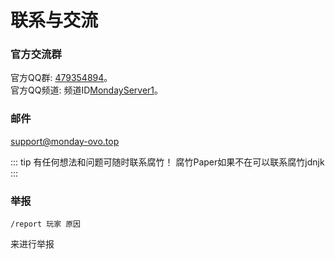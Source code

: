 # 联系与交流   
### 官方交流群
官方QQ群: [479354894](https://qm.qq.com/cgi-bin/qm/qr?k=p-NE3msaa3L1uh-8MUtUyOYhoM9eZOae&jump_from=webapi&authKey=Ngwgz2I+yQj7o2ZJKWW4cutEni+ShAtLHZ1iYv3JygR+bZRtvLTbE4PdUgBezxAc "一键直达")。   
官方QQ频道: 频道ID[MondayServer1](https://pd.qq.com/s/64zsdzkac "一键直达")。     
### 邮件
support@monday-ovo.top 

::: tip
有任何想法和问题可随时联系腐竹！
腐竹Paper如果不在可以联系腐竹jdnjk
:::

### 举报

`/report 玩家 原因`

来进行举报